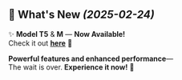 ## 🔔 **What's New** _(2025-02-24)_

✨ **Model T5** & **M** — **Now Available!**  
Check it out [**here**](https://github.com/RainbowRobotics/rby1-release/releases) 🚀  

**Powerful features and enhanced performance**—  
The wait is over. **Experience it now!** 🙌  